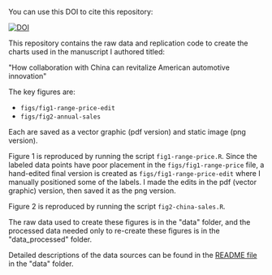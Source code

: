 
You can use this DOI to cite this repository:

[![DOI](https://zenodo.org/badge/DOI/10.5281/zenodo.16878932.svg)](https://doi.org/10.5281/zenodo.16878932)

This repository contains the raw data and replication code to create the charts used in the manuscript I authored titled:

"How collaboration with China can revitalize American automotive innovation"

The key figures are:

- `figs/fig1-range-price-edit`
- `figs/fig2-annual-sales`

Each are saved as a vector graphic (pdf version) and static image (png version).

Figure 1 is reproduced by running the script `fig1-range-price.R`. Since the labeled data points have poor placement in the `figs/fig1-range-price` file, a hand-edited final version is created as `figs/fig1-range-price-edit` where I manually positioned some of the labels. I made the edits in the pdf (vector graphic) version, then saved it as the png version.

Figure 2 is reproduced by running the script `fig2-china-sales.R`.

The raw data used to create these figures is in the "data" folder, and the processed data needed only to re-create these figures is in the "data_processed" folder.

Detailed descriptions of the data sources can be found in the [README file](https://github.com/jhelvy/us-china-pev-policy-2025/blob/main/data/README.md) in the "data" folder.